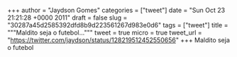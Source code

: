 
+++
author = "Jaydson Gomes"
categories = ["tweet"]
date = "Sun Oct 23 21:21:28 +0000 2011"
draft = false
slug = "30287a45d2585392dfd8b9d223561267d983e0d6"
tags = ["tweet"]
title = """Maldito seja o futebol..."""
tweet = true
micro = true
tweet_url = "https://twitter.com/jaydson/status/128219512452550656"
+++
Maldito seja o futebol
